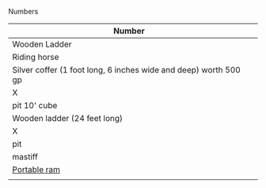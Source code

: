 Numbers

| Number                                                           |     |
| ---------------------------------------------------------------- | --- |
| Wooden Ladder                                                    |     |
| Riding horse                                                     |     |
| Silver coffer (1 foot long, 6 inches wide and deep) worth 500 gp |     |
| X                                                                |     |
| pit 10' cube                                                     |     |
| Wooden ladder (24 feet long)                                     |     |
| X                                                                |     |
| pit                                                              |     |
| mastiff                                                          |     |
| [Portable ram](https://5e.tools/items.html#portable%20ram_phb)   |     |
|                                                                  |     |



